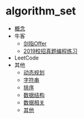 # algorithm_set
* [概念](https://github.com/LongJinCen/algorithm_set/blob/master/%E6%A6%82%E5%BF%B5/%E6%A6%82%E5%BF%B5.md)
* 牛客
  * [剑指Offer](https://github.com/LongJinCen/algorithm_set/blob/master/%E7%89%9B%E5%AE%A2/%E5%89%91%E6%8C%87Offer.md)
  * [2019校招真题编程练习](https://github.com/LongJinCen/algorithm_set/blob/master/%E7%89%9B%E5%AE%A2/2019%E6%A0%A1%E6%8B%9B%E7%9C%9F%E9%A2%98%E7%BC%96%E7%A8%8B%E7%BB%83%E4%B9%A0.md)
* LeetCode
* 其他
  * [动态规划](https://github.com/LongJinCen/algorithm_set/blob/master/%E5%8A%A8%E6%80%81%E8%A7%84%E5%88%92/%E5%8A%A8%E6%80%81%E8%A7%84%E5%88%92.md)
  * [字符串](https://github.com/LongJinCen/algorithm_set/blob/master/%E5%AD%97%E7%AC%A6%E4%B8%B2/%E5%AD%97%E7%AC%A6%E4%B8%B2.md)
  * [排序](https://github.com/LongJinCen/algorithm_set/blob/master/%E6%8E%92%E5%BA%8F/%E6%8E%92%E5%BA%8F.md)
  * [数据结构](https://github.com/LongJinCen/algorithm_set/edit/master/%E6%95%B0%E6%8D%AE%E7%BB%93%E6%9E%84/%E6%95%B0%E6%8D%AE%E7%BB%93%E6%9E%84.md)
  * [数据相关](https://github.com/LongJinCen/algorithm_set/blob/master/%E6%95%B0%E7%BB%84%E7%9B%B8%E5%85%B3/%E6%95%B0%E7%BB%84%E7%9B%B8%E5%85%B3.md)
  * [其他](https://github.com/LongJinCen/algorithm_set/blob/master/%E5%85%B6%E4%BB%96/%E5%85%B6%E4%BB%96.md)
